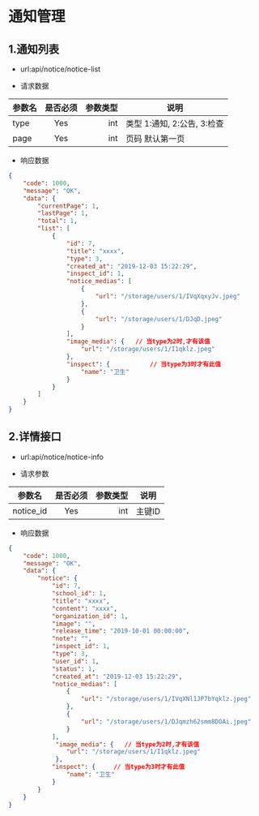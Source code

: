 #  通知管理

## 1.通知列表

- url:api/notice/notice-list

-  请求数据

| 参数名       | 是否必须     | 参数类型  | 说明 |
| -------- |:----------:| -----:   | ----- |
| type  | Yes      | int      | 类型 1:通知, 2:公告, 3:检查|
| page  | Yes      | int      | 页码 默认第一页|


- 响应数据

``` json
{
    "code": 1000,
    "message": "OK",
    "data": {
        "currentPage": 1,
        "lastPage": 1,
        "total": 1,
        "list": [
            {
                "id": 7,
                "title": "xxxx",
                "type": 3,
                "created_at": "2019-12-03 15:22:29",
                "inspect_id": 1,
                "notice_medias": [
                    {
                        "url": "/storage/users/1/IVqXqxyJv.jpeg"
                    },
                    {
                        "url": "/storage/users/1/DJqD.jpeg"
                    }
                ],
                "image_media": {   // 当type为2时,才有该值
                    "url": "/storage/users/1/I1qklz.jpeg"
                },
                "inspect": {           // 当type为3时才有此值
                    "name": "卫生"
                }
            }
        ]
    }
}
```


## 2.详情接口

- url:api/notice/notice-info

-   请求参数

| 参数名       | 是否必须     | 参数类型  | 说明 |
| -------- |:----------:| -----:   | ----- |
| notice_id  | Yes      | int      | 主键ID|

- 响应数据

``` json
{
    "code": 1000,
    "message": "OK",
    "data": {
        "notice": {
            "id": 7,
            "school_id": 1,
            "title": "xxxx",
            "content": "xxxx",
            "organization_id": 1,
            "image": "",
            "release_time": "2019-10-01 00:00:00",
            "note": "",
            "inspect_id": 1,
            "type": 3,
            "user_id": 1,
            "status": 1,
            "created_at": "2019-12-03 15:22:29",
            "notice_medias": [
                {
                    "url": "/storage/users/1/IVqXNl1JP7bYqklz.jpeg"
                },
                {
                    "url": "/storage/users/1/DJqmzh62smm8DOAi.jpeg"
                }
            ],
             "image_media": {   // 当type为2时,才有该值
                "url": "/storage/users/1/I1qklz.jpeg"
             },
            "inspect": {     // 当type为3时才有此值
                "name": "卫生"
            }
        }
    }
}

```